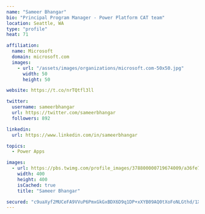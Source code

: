 ```yaml
---
name: "Sameer Bhangar"
bio: "Principal Program Manager - Power Platform CAT team"
location: Seattle, WA
type: "profile"
heat: 71

affiliation:
  name: Microsoft
  domain: microsoft.com
  images:
    - url: "/assets/images/organizations/microsoft.com-50x50.jpg"
      width: 50
      height: 50

website: https://t.co/nrTQtfl3ll

twitter:
  username: sameerbhangar
  url: https://twitter.com/sameerbhangar
  followers: 892

linkedin:
  url: https://www.linkedin.com/in/sameerbhangar

topics:
  - Power Apps

images:
  - url: https://pbs.twimg.com/profile_images/378800000719674009/a36fe7ddfab1778b76e5793772e43798_400x400.jpeg
    width: 400
    height: 400
    isCached: true
    title: "Sameer Bhangar"

secured: "c9uaXyf2MUCeFA9VVuP6PmxGkGxBDX6D9q1DP+xXYB09AQ0tXoFoNLGthd/1X4wwoE5bkeHC1MFtDRlQjG/CpYTxvSMeezvlN1uWzf43kf9YYhoqV5hfUIjTAQ92MZ7dHFcuhORARFEGlZX5rtaCpRQLQTEvQJq8bVbEjoFpylf7ZuxczCjvEMC8sRM4MAxciX+Km9y3yS5g4YiHpECuCRsiIH/0qzUA2TFtU49l6vVaXwF/bjo2uexQZUcWG0HGNcj372Acvh4K4HN5K9+hSjEVbVErwqRaQTyo1mZYTJd29G5uZ8zjDfJhIDF5KMy2rLtffgnaSYh5VIIgvxxjp4qAL2KSfR+YMT2q6Lnbg6mQwoEe8p/WcVrKdOWtLMUhNFti6vjFFqItUXPM4m17rw==;UNnSitpBvoP6efEvPeGZeQ=="
---
```


